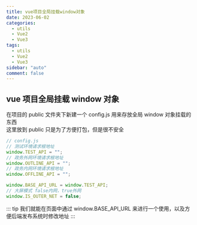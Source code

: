```yaml
---
title: vue项目全局挂载window对象
date: 2023-06-02
categories:
  - utils
  - Vue2
  - Vue3
tags:
  - utils
  - Vue2
  - Vue3
sidebar: "auto"
comment: false
---
```


## vue 项目全局挂载 window 对象

在项目的 public 文件夹下新建一个 config.js 用来存放全局 window 对象挂载的东西<br />
这里放到 public 只是为了方便打包，但是很不安全

```js
// config.js
// 测试环境请求根地址
window.TEST_API = "";
// 政务外网环境请求根地址
window.OUTLINE_API = "";
// 政务内网环境请求根地址
window.OFFLINE_API = "";

window.BASE_API_URL = window.TEST_API;
// 大屏模式 false内网，true外网
window.IS_OUTER_NET = false;
```

::: tip
我们就能在页面中通过 window.BASE_API_URL 来进行一个使用，以及方便后端发布系统时修改地址
:::
